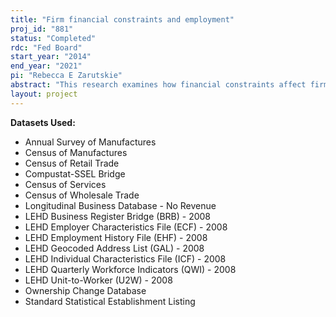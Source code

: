 ```yaml
---
title: "Firm financial constraints and employment"
proj_id: "881"
status: "Completed"
rdc: "Fed Board"
start_year: "2014"
end_year: "2021"
pi: "Rebecca E Zarutskie"
abstract: "This research examines how financial constraints affect firm behavior and how a financially constrained firm's employees conditionally influence the impact of those constraints. Types of constraints studied here include restricted access to commercial bank credit, venture capital financing, and public bond and equity markets. This research tests whether employees alleviate financial constraints by deferring wages until firms can pay them. It also examines the alternative hypothesis that workers exacerbate financial constraints by requiring higher upfront wages as compensation for the higher risk of failure that a financially constrained firm faces, leading such a firm to invest less in the development and training of its employees."
layout: project
---
```


**Datasets Used:**

  - Annual Survey of Manufactures 
  - Census of Manufactures 
  - Census of Retail Trade 
  - Compustat-SSEL Bridge 
  - Census of Services 
  - Census of Wholesale Trade 
  - Longitudinal Business Database - No Revenue 
  - LEHD Business Register Bridge (BRB) - 2008 
  - LEHD Employer Characteristics File (ECF) - 2008 
  - LEHD Employment History File (EHF) - 2008 
  - LEHD Geocoded Address List (GAL) - 2008 
  - LEHD Individual Characteristics File (ICF) - 2008 
  - LEHD Quarterly Workforce Indicators (QWI) - 2008 
  - LEHD Unit-to-Worker (U2W) - 2008 
  - Ownership Change Database 
  - Standard Statistical Establishment Listing 

